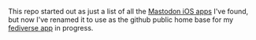 This repo started out as just a list of all the [Mastodon iOS apps](iosapps.md) I've found, but now I've renamed it to use as the github public home base for my [fediverse app](https://fedicat.com/) in progress.
